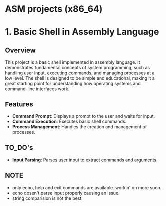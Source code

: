 # ASM projects (x86_64)

# 1. Basic Shell in Assembly Language

## Overview

This project is a basic shell implemented in assembly language. It demonstrates fundamental concepts of system programming, such as handling user input, executing commands, and managing processes at a low level. The shell is designed to be simple and educational, making it a great starting point for understanding how operating systems and command-line interfaces work.

## Features

- **Command Prompt**: Displays a prompt to the user and waits for input.
- **Command Execution**: Executes basic shell commands.
- **Process Management**: Handles the creation and management of processes.

## TO_DO's

- **Input Parsing**: Parses user input to extract commands and arguments.

## NOTE

- only echo, help and exit commands are available. workin' on more soon.
- echo dosen't parse input properly causing an issue.
- string comparision is not the best.
